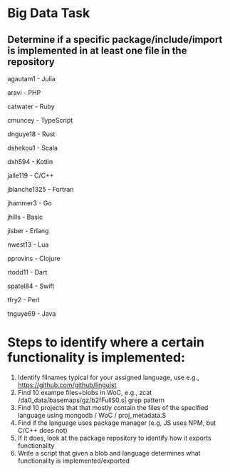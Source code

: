 # Big Data Task 

## Determine if a specific package/include/import is implemented in at least one file in the repository

agautam1 - Julia

aravi - PHP

catwater - Ruby

cmuncey  - TypeScript

dnguye18 - Rust

dshekou1 - Scala

dxh594 - Kotlin

jalle119 - C/C++

jblanche1325 - Fortran

jhammer3 - Go

jhills - Basic

jisber - Erlang

nwest13 - Lua

pprovins - Clojure

rtodd11 - Dart

spatel84 - Swift

tfry2  - Perl

tnguye69 - Java

# Steps to identify where a certain functionality is implemented:

1. Identify filnames typical for your assigned language, use e.g., https://github.com/github/linguist
2. Find 10 exampe files+blobs in WoC, e.g., zcat /da0_data/basemaps/gz/b2fFullS0.s| grep pattern
3. Find 10 projects that that mostly contain the files of the specified language using mongodb / WoC / proj_metadata.S
4. Find if the language uses package manager (e.g, JS uses NPM, but C/C++ does not)
5. If it does, look at the package repository to identify how it exports functionality
6. Write a script that given a blob and language determines what functionality is implemented/exported 


